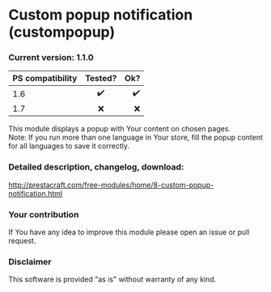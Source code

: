 # Custom popup notification (custompopup)

### Current version: 1.1.0

| PS compatibility       | Tested?            |    Ok?                |
| ---------------------- |:------------------:| ---------------------:|
| 1.6                    | :heavy_check_mark: |    :heavy_check_mark: |
| 1.7                    | :x:                |    :x:                |

This module displays a popup with Your content on chosen pages.
<br />
Note: If you run more than one language in Your store, fill the popup content for all languages to save it correctly.

### Detailed description, changelog, download:
http://prestacraft.com/free-modules/home/8-custom-popup-notification.html

### Your contribution
If You have any idea to improve this module please open an issue or pull request.

### Disclaimer
This software is provided "as is" without warranty of any kind.